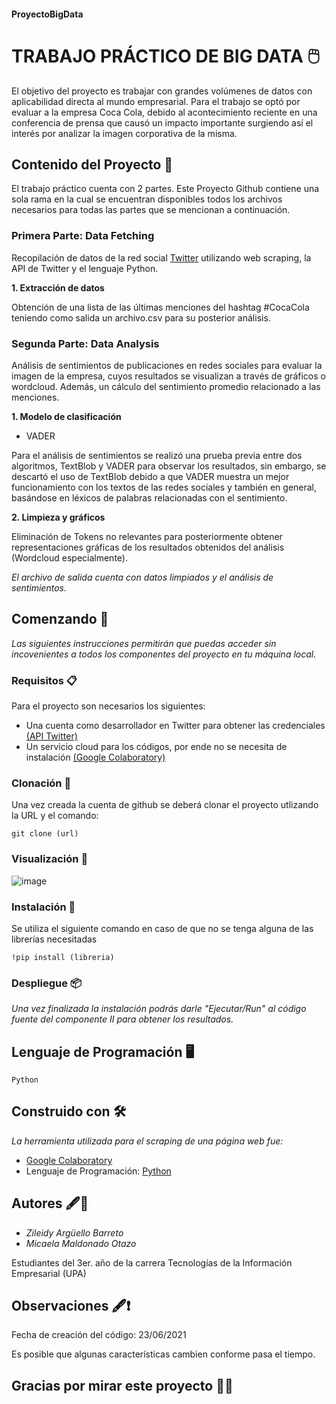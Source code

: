 #### ProyectoBigData
# TRABAJO PRÁCTICO DE BIG DATA 🖱️

El objetivo del proyecto es trabajar con grandes volúmenes de datos con aplicabilidad directa al mundo empresarial. Para el trabajo se optó por evaluar a la empresa Coca Cola, debido al acontecimiento reciente en una conferencia de prensa que causó un impacto importante surgiendo así el interés por analizar la imagen corporativa de la misma.

## Contenido del Proyecto 📑

El trabajo práctico cuenta con 2 partes. Este Proyecto Github contiene una sola rama en la cual se encuentran disponibles todos los archivos necesarios para todas las partes que se mencionan a continuación.

### Primera Parte: Data Fetching

Recopilación de datos de la red social [Twitter](https://twitter.com/) utilizando web scraping, la API de Twitter y el lenguaje Python.

**1. Extracción de datos**

Obtención de una lista de las últimas menciones del hashtag #CocaCola teniendo como salida un archivo.csv para su posterior análisis.

### Segunda Parte: Data Analysis

Análisis de sentimientos de publicaciones en redes sociales para evaluar la imagen de la empresa, cuyos resultados se visualizan a través de gráficos o wordcloud. Además, un cálculo del sentimiento promedio relacionado a las menciones.

**1. Modelo de clasificación**

- VADER

Para el análisis de sentimientos se realizó una prueba previa entre dos algoritmos, TextBlob y VADER para observar los resultados, sin embargo, se descartó el uso de TextBlob debido a que VADER muestra un mejor funcionamiento con los textos de las redes sociales y también en general, basándose en léxicos de palabras relacionadas con el sentimiento.

**2. Limpieza y gráficos**

Eliminación de Tokens no relevantes para posteriormente obtener representaciones gráficas de los resultados obtenidos del análisis (Wordcloud especialmente). 

_El archivo de salida cuenta con datos limpiados y el análisis de sentimientos._
 
## Comenzando 🚀 

_Las siguientes instrucciones permitirán que puedas acceder sin incovenientes a todos los componentes del proyecto en tu máquina local._

### Requisitos 📋

Para el proyecto son necesarios los siguientes:
 
- Una cuenta como desarrollador en Twitter para obtener las credenciales [(API Twitter)](https://developer.twitter.com/en) 
- Un servicio cloud para los códigos, por ende no se necesita de instalación [(Google Colaboratory)](https://colab.research.google.com/)

 ### Clonación 👥
Una vez creada la cuenta de github se deberá clonar el proyecto utlizando la URL y el comando:

```
git clone (url)
```

### Visualización 🧐
![image](https://user-images.githubusercontent.com/71017838/123277093-cac49180-d4d3-11eb-8520-bc2dc3b8b351.png)

### Instalación 🔧

Se utiliza el siguiente comando en caso de que no se tenga alguna de las librerías necesitadas

```
!pip install (libreria)
```

### Despliegue 📦

_Una vez finalizada la instalación podrás darle "Ejecutar/Run" al código fuente del componente II para obtener los resultados._

## Lenguaje de Programación 🖥️
  
  `Python` 
  
## Construido con 🛠️

_La herramienta utilizada para el scraping de una página web fue:_

* [Google Colaboratory](https://colab.research.google.com/)
* Lenguaje de Programación: [Python](https://www.python.org/)

## Autores 🖋️👥
* *Zileidy Argüello Barreto* 
* *Micaela Maldonado Otazo* 

Estudiantes del 3er. año de la carrera Tecnologías de la Información Empresarial (UPA)

## Observaciones 🖋️❗
Fecha de creación del código: 23/06/2021

Es posible que algunas características cambien conforme pasa el tiempo.

## Gracias por mirar este proyecto 📢🤓

